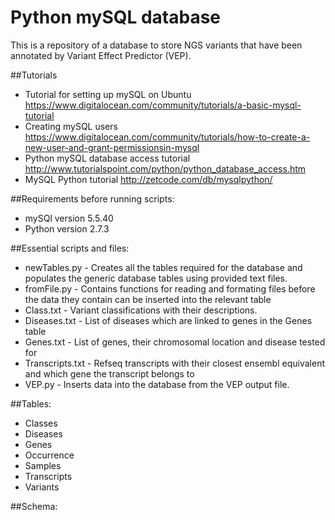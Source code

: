 # Python mySQL database

This is a repository of a database to store NGS variants that have been annotated by Variant Effect Predictor (VEP).

##Tutorials
- Tutorial for setting up mySQL on Ubuntu https://www.digitalocean.com/community/tutorials/a-basic-mysql-tutorial
- Creating mySQL users https://www.digitalocean.com/community/tutorials/how-to-create-a-new-user-and-grant-permissionsin-mysql 
- Python mySQL database access tutorial http://www.tutorialspoint.com/python/python_database_access.htm
- MySQL Python tutorial http://zetcode.com/db/mysqlpython/

##Requirements before running scripts:
- mySQl version 5.5.40
- Python version 2.7.3

##Essential scripts and files:
* newTables.py - Creates all the tables required for the database and populates the generic database tables using provided text files.
* fromFile.py - Contains functions for reading and formating files before the data they contain can be inserted into the relevant table 
* Class.txt - Variant classifications with their descriptions.  
* Diseases.txt - List of diseases which are linked to genes in the Genes table
* Genes.txt - List of genes, their chromosomal location and disease tested for
* Transcripts.txt - Refseq transcripts with their closest ensembl equivalent and which gene the transcript belongs to
* VEP.py - Inserts data into the database from the VEP output file. 

##Tables:
- Classes
- Diseases
- Genes
- Occurrence
- Samples
- Transcripts
- Variants

##Schema:
